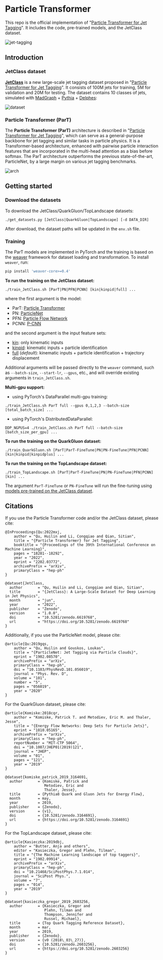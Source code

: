 # Particle Transformer

This repo is the official implementation of "[Particle Transformer for Jet Tagging](https://arxiv.org/abs/2202.03772)". It includes the code, pre-trained models, and the JetClass dataset.

![jet-tagging](figures/jet-tagging.png)

## Introduction

### JetClass dataset

**[JetClass](https://zenodo.org/record/6619768)** is a new large-scale jet tagging dataset proposed in "[Particle Transformer for Jet Tagging](https://arxiv.org/abs/2202.03772)". It consists of 100M jets for training, 5M for validation and 20M for testing. The dataset contains 10 classes of jets, simulated with [MadGraph](https://launchpad.net/mg5amcnlo) + [Pythia](https://pythia.org/) + [Delphes](https://cp3.irmp.ucl.ac.be/projects/delphes):

![dataset](figures/dataset.png)

### Particle Transformer (ParT)

The **Particle Transformer (ParT)** architecture is described in "[Particle Transformer for Jet Tagging](https://arxiv.org/abs/2202.03772)", which can serve as a general-purpose backbone for jet tagging and similar tasks in particle physics. It is a Transformer-based architecture, enhanced with pairwise particle interaction features that are incorporated in the multi-head attention as a bias before softmax. The ParT architecture outperforms the previous state-of-the-art, ParticleNet, by a large margin on various jet tagging benchmarks.

![arch](figures/arch.png)

## Getting started

### Download the datasets

To download the JetClass/QuarkGluon/TopLandscape datasets:

```
./get_datasets.py [JetClass|QuarkGluon|TopLandscape] [-d DATA_DIR]
```

After download, the dataset paths will be updated in the `env.sh` file.

### Training

The ParT models are implemented in PyTorch and the training is based on the [weaver](https://github.com/hqucms/weaver-core) framework for dataset loading and transformation. To install `weaver`, run:

```python
pip install 'weaver-core>=0.4'
```

**To run the training on the JetClass dataset:**

```
./train_JetClass.sh [ParT|PN|PFN|PCNN] [kin|kinpid|full] ...
```

where the first argument is the model:

- ParT: [Particle Transformer](https://arxiv.org/abs/2202.03772)
- PN: [ParticleNet](https://arxiv.org/abs/1902.08570)
- PFN: [Particle Flow Network](https://arxiv.org/abs/1810.05165)
- PCNN: [P-CNN](https://arxiv.org/abs/1902.09914)

and the second argument is the input feature sets:

- [kin](data/JetClass/JetClass_kin.yaml): only kinematic inputs
- [kinpid](data/JetClass/JetClass_kinpid.yaml): kinematic inputs + particle identification
- [full](data/JetClass/JetClass_full.yaml) (_default_): kinematic inputs + particle identification + trajectory displacement

Additional arguments will be passed directly to the `weaver` command, such as `--batch-size`, `--start-lr`, `--gpus`, etc., and will override existing arguments in `train_JetClass.sh`.

**Multi-gpu support:**

- using PyTorch's DataParallel multi-gpu training:

```
./train_JetClass.sh ParT full --gpus 0,1,2,3 --batch-size [total_batch_size] ...
```

- using PyTorch's DistributedDataParallel:

```
DDP_NGPUS=4 ./train_JetClass.sh ParT full --batch-size [batch_size_per_gpu] ...
```

**To run the training on the QuarkGluon dataset:**

```
./train_QuarkGluon.sh [ParT|ParT-FineTune|PN|PN-FineTune|PFN|PCNN] [kin|kinpid|kinpidplus] ...
```

**To run the training on the TopLandscape dataset:**

```
./train_TopLandscape.sh [ParT|ParT-FineTune|PN|PN-FineTune|PFN|PCNN] [kin] ...
```

The argument `ParT-FineTune` or `PN-FineTune` will run the fine-tuning using [models pre-trained on the JetClass dataset](models/).

## Citations

If you use the Particle Transformer code and/or the JetClass dataset, please cite:

```
@InProceedings{Qu:2022mxj,
    author = "Qu, Huilin and Li, Congqiao and Qian, Sitian",
    title = "{Particle Transformer} for Jet Tagging",
    booktitle = "{Proceedings of the 39th International Conference on Machine Learning}",
    pages = "18281--18292",
    year = "2022",
    eprint = "2202.03772",
    archivePrefix = "arXiv",
    primaryClass = "hep-ph"
}

@dataset{JetClass,
  author       = "Qu, Huilin and Li, Congqiao and Qian, Sitian",
  title        = "{JetClass}: A Large-Scale Dataset for Deep Learning in Jet Physics",
  month        = "jun",
  year         = "2022",
  publisher    = "Zenodo",
  version      = "1.0.0",
  doi          = "10.5281/zenodo.6619768",
  url          = "https://doi.org/10.5281/zenodo.6619768"
}
```

Additionally, if you use the ParticleNet model, please cite:

```
@article{Qu:2019gqs,
    author = "Qu, Huilin and Gouskos, Loukas",
    title = "{ParticleNet: Jet Tagging via Particle Clouds}",
    eprint = "1902.08570",
    archivePrefix = "arXiv",
    primaryClass = "hep-ph",
    doi = "10.1103/PhysRevD.101.056019",
    journal = "Phys. Rev. D",
    volume = "101",
    number = "5",
    pages = "056019",
    year = "2020"
}
```

For the QuarkGluon dataset, please cite:

```
@article{Komiske:2018cqr,
    author = "Komiske, Patrick T. and Metodiev, Eric M. and Thaler, Jesse",
    title = "{Energy Flow Networks: Deep Sets for Particle Jets}",
    eprint = "1810.05165",
    archivePrefix = "arXiv",
    primaryClass = "hep-ph",
    reportNumber = "MIT-CTP 5064",
    doi = "10.1007/JHEP01(2019)121",
    journal = "JHEP",
    volume = "01",
    pages = "121",
    year = "2019"
}

@dataset{komiske_patrick_2019_3164691,
  author       = {Komiske, Patrick and
                  Metodiev, Eric and
                  Thaler, Jesse},
  title        = {Pythia8 Quark and Gluon Jets for Energy Flow},
  month        = may,
  year         = 2019,
  publisher    = {Zenodo},
  version      = {v1},
  doi          = {10.5281/zenodo.3164691},
  url          = {https://doi.org/10.5281/zenodo.3164691}
}
```

For the TopLandscape dataset, please cite:

```
@article{Kasieczka:2019dbj,
    author = "Butter, Anja and others",
    editor = "Kasieczka, Gregor and Plehn, Tilman",
    title = "{The Machine Learning landscape of top taggers}",
    eprint = "1902.09914",
    archivePrefix = "arXiv",
    primaryClass = "hep-ph",
    doi = "10.21468/SciPostPhys.7.1.014",
    journal = "SciPost Phys.",
    volume = "7",
    pages = "014",
    year = "2019"
}

@dataset{kasieczka_gregor_2019_2603256,
  author       = {Kasieczka, Gregor and
                  Plehn, Tilman and
                  Thompson, Jennifer and
                  Russel, Michael},
  title        = {Top Quark Tagging Reference Dataset},
  month        = mar,
  year         = 2019,
  publisher    = {Zenodo},
  version      = {v0 (2018\_03\_27)},
  doi          = {10.5281/zenodo.2603256},
  url          = {https://doi.org/10.5281/zenodo.2603256}
}
```
